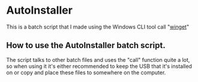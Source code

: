 # AutoInstaller
This is a batch script that I made using the Windows CLI tool call "[winget](https://learn.microsoft.com/en-us/windows/package-manager/winget/)"

## How to use the AutoInstaller batch script.
The script talks to other batch files and uses the "call" function quite a lot, so when using it it's either recommended to keep the USB that it's installed on or copy and place these files to somewhere on the computer.
